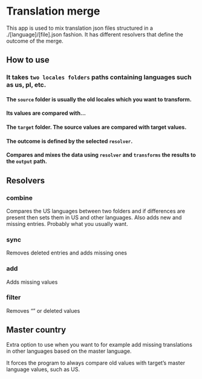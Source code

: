 # Translation merge

This app is used to mix translation json files structured in a ./[language]/[file].json fashion.
It has different resolvers that define the outcome of the merge.

## How to use

### It takes `two locales folders` paths containing languages such as us, pl, etc.
#### The `source` folder is usually the old locales which you want to transform.
#### Its values are compared with…
#### The `target` folder. The source values are compared with target values. 
#### The outcome is defined by the selected `resolver`.
#### Compares and mixes the data using `resolver` and `transforms` the results to the `output` path.

## Resolvers
### combine
Compares the US languages between two folders and if differences are present then sets them in US and other languages. Also adds new and missing entries.
Probably what you usually want.
### sync
Removes deleted entries and adds missing ones
### add
Adds missing values
### filter
Removes “” or deleted values

## Master country
Extra option to use when you want to for example add missing translations in other languages based on the master language.

It forces the program to always compare old values with target’s master language values, such as US.
